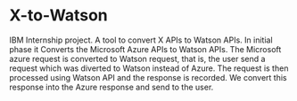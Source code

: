 # X-to-Watson
IBM Internship project. A tool to convert X APIs to Watson APIs.
In initial phase it Converts the Microsoft Azure APIs to Watson APIs. The Microsoft azure request is converted to Watson request, that is, the user send a request which was diverted to Watson instead of Azure. The request is then processed using Watson API and the response is recorded. We convert this response into the Azure response and send to the user.